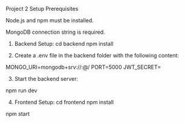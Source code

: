 Project 2 Setup
Prerequisites

Node.js and npm must be installed.

MongoDB connection string is required.

1. Backend Setup:
cd backend
npm install


2. Create a .env file in the backend folder with the following content:

MONGO_URI=mongodb+srv://<username>:<password>@<cluster-url>/<database-name>
PORT=5000
JWT_SECRET=<your-secret-key>


3. Start the backend server:

npm run dev

4. Frontend Setup:
cd frontend
npm install

npm start

